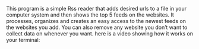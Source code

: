 This program is a simple Rss reader that adds desired urls to a file in your computer system and then shows the top 5 feeds on the websites.
It processes, organizes and creates an easy access to the newest feeds on the websites you add. You can also remove any website you don’t want to collect data on whenever you want. 
here is a video showing how it works on your terminal:
